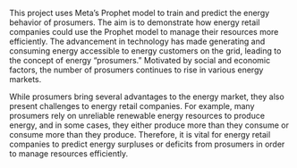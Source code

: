This project uses Meta’s Prophet model to train and predict the energy behavior of prosumers. The aim is to demonstrate how energy retail companies could use the Prophet model to manage their resources more efficiently. The advancement in technology has made generating and consuming energy accessible to energy customers on the grid, leading to the concept of energy “prosumers.” Motivated by social and economic factors, the number of prosumers continues to rise in various energy markets. 

While prosumers bring several advantages to the energy market, they also present challenges to energy retail companies. For example, many prosumers rely on unreliable renewable energy resources to produce energy, and in some cases, they either produce more than they consume or consume more than they produce. Therefore, it is vital for energy retail companies to predict energy surpluses or deficits from prosumers in order to manage resources efficiently. 
